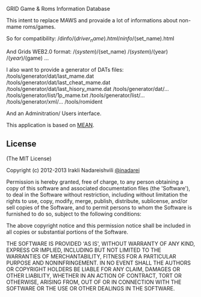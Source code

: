 GRID
Game & Roms Information Database

This intent to replace MAWS and provaide a lot of informations about non-mame roms/games.

So for compatibility:
 /dinfo/$(driver_name).html
 /ninfo/$(set_name).html
 
And Grids WEB2.0 format:
 /$(system)/$(set_name)
 /$(system)/$(year)
 /$(year)
 /$(game)
 ...
 
I also want to provide a generator of DATs files:
 /tools/generator/dat/last_mame.dat
 /tools/generator/dat/last_cheat_mame.dat
 /tools/generator/dat/last_hisory_mame.dat
 /tools/generator/dat/...
 /tools/generator/list/1p_mame.txt
 /tools/generator/list/...
 /tools/generator/xml/...
 /tools/romident
 
And an Adminitration/ Users interface.

 
This application is based on [MEAN](http://mean.io/).

## License 

(The MIT License)

Copyright (c) 2012-2013 Irakli Nadareishvili [@inadarei](http://twitter.com/inadarei)

Permission is hereby granted, free of charge, to any person obtaining
a copy of this software and associated documentation files (the
'Software'), to deal in the Software without restriction, including
without limitation the rights to use, copy, modify, merge, publish,
distribute, sublicense, and/or sell copies of the Software, and to
permit persons to whom the Software is furnished to do so, subject to
the following conditions:

The above copyright notice and this permission notice shall be
included in all copies or substantial portions of the Software.

THE SOFTWARE IS PROVIDED 'AS IS', WITHOUT WARRANTY OF ANY KIND,
EXPRESS OR IMPLIED, INCLUDING BUT NOT LIMITED TO THE WARRANTIES OF
MERCHANTABILITY, FITNESS FOR A PARTICULAR PURPOSE AND NONINFRINGEMENT.
IN NO EVENT SHALL THE AUTHORS OR COPYRIGHT HOLDERS BE LIABLE FOR ANY
CLAIM, DAMAGES OR OTHER LIABILITY, WHETHER IN AN ACTION OF CONTRACT,
TORT OR OTHERWISE, ARISING FROM, OUT OF OR IN CONNECTION WITH THE
SOFTWARE OR THE USE OR OTHER DEALINGS IN THE SOFTWARE.


